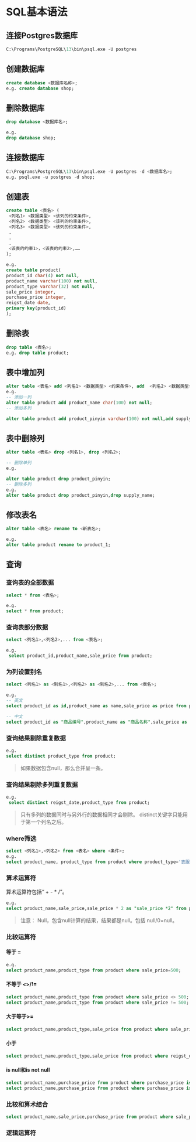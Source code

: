 
# SQL基本语法

## 连接Postgres数据库

```sql
C:\Programs\PostgreSQL\13\bin\psql.exe -U postgres
```

## 创建数据库

```sql
create database <数据库名称>;
e.g. create database shop;
```

## 删除数据库

```sql
drop database <数据库名>;

e.g. 
drop database shop;
```

## 连接数据库

```sql
C:\Programs\PostgreSQL\13\bin\psql.exe -U postgres -d <数据库名>;
e.g. psql.exe -u postgres -d shop;
```

## 创建表

```sql
create table <表名> (
 <列名1> <数据类型> <该列的约束条件>,
 <列名2> <数据类型> <该列的约束条件>,
 <列名3> <数据类型> <该列的约束条件>,
 .
 .
 .
 <该表的约束1>，<该表的约束2>,……
);

e.g. 
create table product(
product_id char(4) not null,
product_name varchar(100) not null,
product_type varchar(32) not null,
sale_price integer,
purchase_price integer,
reigst_date date,
primary key(product_id)
);
```

## 删除表

```sql
drop table <表名>;
e.g. drop table product;
```

## 表中增加列

```sql
alter table <表名> add <列名1> <数据类型> <约束条件>, add  <列名2> <数据类型> <约束条件>;
e.g. 
-- 添加一列
alter table product add product_name char(100) not null;
-- 添加多列

alter table product add product_pinyin varchar(100) not null,add supply_name varchar(100) not null;
```

## 表中删除列

```sql
alter table <表名> drop <列名1>, drop <列名2>;

-- 删除单列
e.g.

alter table product drop product_pinyin;
-- 删除多列
e.g.
alter table product drop product_pinyin,drop supply_name;
```

## 修改表名

```sql
alter table <表名> rename to <新表名>;

e.g.
alter table product rename to product_1;
```

## 查询

### 查询表的全部数据

```sql
select * from <表名>;

e.g.
select * from product;
```

### 查询表部分数据

```sql
select <列名1>,<列名2>,... from <表名>;

e.g.
 select product_id,product_name,sale_price from product;
```

### 为列设置别名

```sql
select <列名1> as <别名1>,<列名2> as <别名2>,... from <表名>;

e.g.
-- 英文
select product_id as id,product_name as name,sale_price as price from product;

-- 中文
select product_id as "商品编号",product_name as "商品名称",sale_price as "商品价格" from product;
```

### 查询结果剔除重复数据

```sql
e.g.
select distinct product_type from product;
```

> 如果数据包含null，那么合并呈一条。

### 查询结果剔除多列重复数据

```sql
e.g.
 select distinct reigst_date,product_type from product;
```

> 只有多列的数据同时与另外行的数据相同才会剔除。
> distinct关键字只能用于第一个列名之后。

### where筛选

```sql
select <列名1>,<列名2> from <表名> where <条件>;
e.g.
select product_name, product_type from product where product_type='衣服';
```

### 算术运算符

算术运算符包括“ + - * /”。

```sql
e.g.
select product_name,sale_price,sale_price * 2 as "sale_price *2" from product;
```

> 注意：
> Null，包含null计算的结果，结果都是null。包括 null/0=null。

### 比较运算符

#### 等于 =

```sql
e.g.
select product_name,product_type from product where sale_price=500;
```

#### 不等于 <>/!=

```sql
select product_name,product_type from product where sale_price <> 500;
select product_name,product_type from product where sale_price != 500;
```

#### 大于等于>=

```sql
select product_name,product_type,sale_price from product where sale_price >=1000;
```

#### 小于

```sql
select product_name,product_type,sale_price from product where reigst_date < '2009-09-27';
```

#### is null和is not null

```sql
select product_name,purchase_price from product where purchase_price is null;
select product_name,purchase_price from product where purchase_price is not null;
```

### 比较和算术结合

```sql
select product_name,sale_price,purchase_price from product where sale_price - purchase_price >=500;
```

### 逻辑运算符


